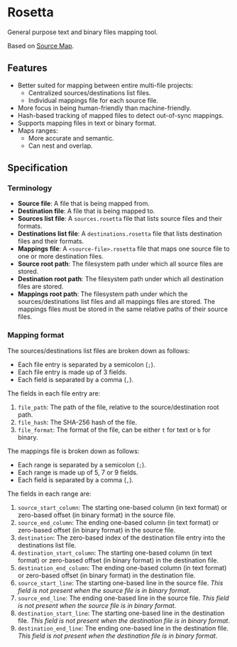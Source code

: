 # Rosetta
General purpose text and binary files mapping tool.

Based on [Source Map](https://tc39.es/source-map/).

## Features

- Better suited for mapping between entire multi-file projects:
    - Centralized sources/destinations list files.
    - Individual mappings file for each source file.
- More focus in being human-friendly than machine-friendly.
- Hash-based tracking of mapped files to detect out-of-sync mappings.
- Supports mapping files in text or binary format.
- Maps ranges:
    - More accurate and semantic.
    - Can nest and overlap.

## Specification

### Terminology

- **Source file**: A file that is being mapped from.
- **Destination file**: A file that is being mapped to.
- **Sources list file**: A `sources.rosetta` file that lists source files and their formats.
- **Destinations list file**: A `destinations.rosetta` file that lists destination files and their formats.
- **Mappings file**: A `<source-file>.rosetta` file that maps one source file to one or more destination files.
- **Source root path**: The filesystem path under which all source files are stored.
- **Destination root path**: The filesystem path under which all destination files are stored.
- **Mappings root path**: The filesystem path under which the sources/destinations list files and all mappings files are stored. The mappings files must be stored in the same relative paths of their source files.

### Mapping format

The sources/destinations list files are broken down as follows:

- Each file entry is separated by a semicolon (`;`).
- Each file entry is made up of 3 fields.
- Each field is separated by a comma (`,`).

The fields in each file entry are:

1. `file_path`: The path of the file, relative to the source/destination root path.
2. `file_hash`: The SHA-256 hash of the file.
3. `file_format`: The format of the file, can be either `t` for text or `b` for binary.

The mappings file is broken down as follows:

- Each range is separated by a semicolon (`;`).
- Each range is made up of 5, 7 or 9 fields.
- Each field is separated by a comma (`,`).

The fields in each range are:

1. `source_start_column`: The starting one-based column (in text format) or zero-based offset (in binary format) in the source file.
2. `source_end_column`: The ending one-based column (in text format) or zero-based offset (in binary format) in the source file.
3. `destination`: The zero-based index of the destination file entry into the destinations list file.
4. `destination_start_column`: The starting one-based column (in text format) or zero-based offset (in binary format) in the destination file.
5. `destination_end_column`: The ending one-based column (in text format) or zero-based offset (in binary format) in the destination file.
6. `source_start_line`: The starting one-based line in the source file. *This field is not present when the source file is in binary format*.
7. `source_end_line`: The ending one-based line in the source file. *This field is not present when the source file is in binary format*.
8. `destination_start_line`: The starting one-based line in the destination file. *This field is not present when the destination file is in binary format*.
9. `destination_end_line`: The ending one-based line in the destination file. *This field is not present when the destination file is in binary format*.
